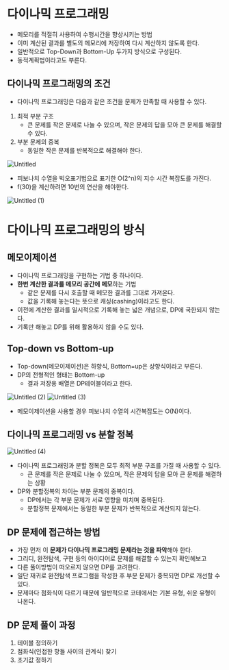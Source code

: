 
# 다이나믹 프로그래밍

- 메모리를 적절히 사용하여 수행시간을 향상시키는 방법
- 이미 계산된 결과를 별도의 메모리에 저장하여 다시 계산하지 않도록 한다.
- 일반적으로 Top-Down과 Bottom-Up 두가지 방식으로 구성된다.
- 동적계획법이라고도 부른다.

## 다이나믹 프로그래밍의 조건

- 다이나믹 프로그래밍은 다음과 같은 조건을 문제가 만족할 때 사용할 수 있다.
1. 최적 부분 구조
    - 큰 문제를 작은 문제로 나눌 수 있으며, 작은 문제의 답을 모아 큰 문제를 해결할 수 있다.
2. 부분 문제의 중복
    - 동일한 작은 문제를 반복적으로 해결해야 한다.


![Untitled](https://github.com/soberdam/ssafy-10th-algorithm-study/assets/106129404/d6e4c1a2-049e-4812-ad41-56f7afa4c9e6)

- 피보나치 수열을 빅오표기법으로 표기한 O(2^n)의 지수 시간 복잡도를 가진다.
- f(30)을 계산하려면 10번의 연산을 해야한다.

![Untitled (1)](https://github.com/soberdam/ssafy-10th-algorithm-study/assets/106129404/e7923632-3dff-4ed6-8ed8-bfd13ec94dc2)

# 다이나믹 프로그래밍의 방식

## 메모이제이션

- 다이나믹 프로그래밍을 구현하는 기법 중 하나이다.
- **한번 계산한 결과를 메모리 공간에 메모**하는 기법
    - 같은 문제를 다시 호출할 때 메모한 결과를 그대로 가져온다.
    - 값을 기록해 놓는다는 뜻으로 캐싱(cashing)이라고도 한다.
- 이전에 계산한 결과를 일시적으로 기록해 놓는 넓은 개념으로, DP에 국한되지 않는다.
- 기록만 해놓고 DP를 위해 활용하지 않을 수도 있다.

## Top-down vs Bottom-up

- Top-down(메모이제이션)은 하향식, Bottom=up은 상향식이라고 부른다.
- DP의 전형적인 형태는 Bottom-up
    - 결과 저장용 배열은 DP테이블이라고 한다.


![Untitled (2)](https://github.com/soberdam/ssafy-10th-algorithm-study/assets/106129404/e3080876-2c6a-48a5-82a5-f0d17a007e86)
![Untitled (3)](https://github.com/soberdam/ssafy-10th-algorithm-study/assets/106129404/31078440-234f-43f6-895e-52b6966ddb27)

- 메모이제이션을 사용할 경우 피보나치 수열의 시간복잡도는 O(N)이다.

## 다이나믹 프로그래밍 vs 분할 정복
![Untitled (4)](https://github.com/soberdam/ssafy-10th-algorithm-study/assets/106129404/3d9509a8-b3b9-4d9c-919f-026ca7e8ca04)

- 다이나믹 프로그래밍과 분할 정복은 모두 최적 부분 구조를 가질 때 사용할 수 있다.
    - 큰 문제를 작은 문제로 나눌 수 있으며, 작은 문제의 답을 모아 큰 문제를 해결하는 상황
- DP와 분할정복의 차이는 부분 문제의 중복이다.
    - DP에서는 각 부분 문제가 서로 영향을 미치며 중복된다.
    - 분할정복 문제에서는 동일한 부분 문제가 반복적으로 계산되지 않는다.




## DP 문제에 접근하는 방법

- 가장 먼저 이 **문제가 다이나믹 프로그래밍 문제라는 것을 파악**해야 한다.
- 그리디, 완전탐색, 구현 등의 아이디어로 문제를 해결할 수 있는지 확인헤보고
- 다른 풀이방법이 떠오르지 않으면 DP를 고려한다.
- 일단 재귀로 완전탐색 프로그램을 작성한 후 부분 문제가 중복되면 DP로 개선할 수 있다.
- 문제마다 점화식이 다르기 때문에 일반적으로 코테에서는 기본 유형, 쉬운 유형이 나온다.

## DP 문제 풀이 과정

1. 테이블 정의하기
2. 점화식(인접한 항들 사이의 관계식) 찾기
3. 초기값 정하기
